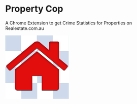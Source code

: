 # Property Cop

A Chrome Extension to get Crime Statistics for Properties on Realestate.com.au

![propertycop](logo-red.png)